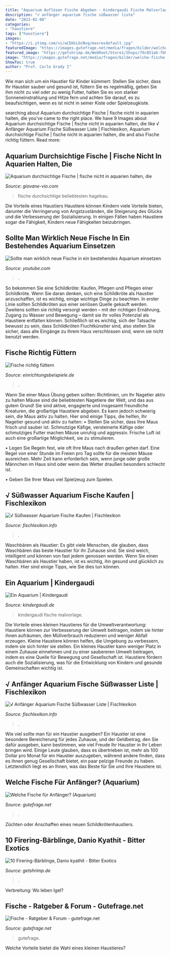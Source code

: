 ```yaml
---
title: "Aquarium Auflösen Fische Abgeben - Kindergaudi Fische Malvorlage"
description: "√ anfänger aquarium fische süßwasser liste"
date: "2022-02-08"
categories:
- "haustiere"
tags: ["haustiere"]
images:
- "https://i.ytimg.com/vi/wCEHiLOzNvg/maxresdefault.jpg"
featuredImage: "https://images.gutefrage.net/media/fragen/bilder/welche-fische-fuer-anfaenger-/0_original.jpg?v=1324818114000"
featured_image: "https://getshrimp.de/WebRoot/Store1/Shops/79c851ab-fb01-437f-a0ec-26e145bfea71/MediaGallery/Fische/kya04.jpg"
image: "https://images.gutefrage.net/media/fragen/bilder/welche-fische-fuer-anfaenger-/0_original.jpg?v=1324818114000"
ShowToc: true
author: "Prof. Carlo Grady I"
---
```



Wie man sich um ein Haustier für Kinder kümmert: Stellen Sie sicher, dass Ihr Haustier sauber und gesund ist, füttern Sie es regelmäßig, geben Sie ihm nicht zu viel oder zu wenig Futter, halten Sie es von starker Sonneneinstrahlung und Hitze fern und achten Sie darauf, es zu beaufsichtigen, wenn es ist nicht in seiner Kiste oder Spielzeugkiste.

	

		
searching about Aquarium durchsichtige Fische | fische nicht in aquarien halten, die you've came to the right place. We have 9 Images about Aquarium durchsichtige Fische | fische nicht in aquarien halten, die like √ Anfänger Aquarium Fische Süßwasser Liste | Fischlexikon, Aquarium durchsichtige Fische | fische nicht in aquarien halten, die and also Fische richtig füttern. Read more:
		
    
## Aquarium Durchsichtige Fische | Fische Nicht In Aquarien Halten, Die

<img loading=lazy src="https://giovane-vio.com/fnh/HdpTHyrnwAZUm7lNyD54bgAAAA.jpg" onerror="this.onerror=null;this.src='https://tse3.mm.bing.net/th?id=OIP.qz-AgIFZFx_b5SpOX9pnqgAAAA&amp;pid=15.1';" alt="Aquarium durchsichtige Fische | fische nicht in aquarien halten, die">

_Source: giovane-vio.com_

>fische durchsichtige beliebtesten hagebau. 

	

Die Vorteile eines Haustiers
Haustiere können Kindern viele Vorteile bieten, darunter die Verringerung von Angstzuständen, die Steigerung des Glücks und die Verbesserung der Sozialisierung. In einigen Fällen haben Haustiere sogar die Fähigkeit, Kindern neue Fähigkeiten beizubringen.

    
## Sollte Man Wirklich Neue Fische In Ein Bestehendes Aquarium Einsetzen

<img loading=lazy src="https://i.ytimg.com/vi/wCEHiLOzNvg/maxresdefault.jpg" onerror="this.onerror=null;this.src='https://tse4.mm.bing.net/th?id=OIP.mFoXT_DGnECwHp-ACHCiEgHaEK&amp;pid=15.1';" alt="Sollte man wirklich neue Fische in ein bestehendes Aquarium einsetzen">

_Source: youtube.com_

>. 

	

So bekommen Sie eine Schildkröte: Kaufen, Pflegen und Pflegen einer Schildkröte.
Wenn Sie daran denken, sich eine Schildkröte als Haustier anzuschaffen, ist es wichtig, einige wichtige Dinge zu beachten. In erster Linie sollten Schildkröten aus einer seriösen Quelle gekauft werden. Zweitens sollten sie richtig versorgt werden – mit der richtigen Ernährung, Zugang zu Wasser und Bewegung – damit sie ihr volles Potenzial als Haustiere entfalten können. Schließlich ist es wichtig, sich der Tatsache bewusst zu sein, dass Schildkröten Fluchtkünstler sind, also stellen Sie sicher, dass alle Eingänge zu Ihrem Haus verschlossen sind, wenn sie nicht benutzt werden.

    
## Fische Richtig Füttern

<img loading=lazy src="https://www.einrichtungsbeispiele.de/16to9/w780/images_17705/kleine-nemos-mit-wirtskoralle--die-habe-ich-von-einem-kollegen-uebernommen--da-er__5497b84fa1e162be2d392485ac8b1e1c.jpg" onerror="this.onerror=null;this.src='https://tse1.mm.bing.net/th?id=OIP.FzmyHhCwnqRL-0KMS10yOAHaEK&amp;pid=15.1';" alt="Fische richtig füttern">

_Source: einrichtungsbeispiele.de_

>. 

	

Wann Sie einer Maus Übung geben sollten: Richtlinien, um Ihr Nagetier aktiv zu halten
Mäuse sind die beliebtesten Nagetiere der Welt, und das aus gutem Grund! Sie sind aktive, engagierte und insgesamt freundliche Kreaturen, die großartige Haustiere abgeben. Es kann jedoch schwierig sein, die Maus aktiv zu halten. Hier sind einige Tipps, die helfen, Ihr Nagetier gesund und aktiv zu halten:
• Stellen Sie sicher, dass Ihre Maus frisch und sauber ist. Schmutzige Käfige, versteinerte Käfige oder schmutziges Futter machen Mäuse unruhig und aggressiv. Frische Luft ist auch eine großartige Möglichkeit, sie zu stimulieren.

• Legen Sie Regeln fest, wie oft Ihre Maus nach draußen gehen darf. Eine Regel von einer Stunde im Freien pro Tag sollte für die meisten Mäuse ausreichen. Mehr Zeit kann erforderlich sein, wenn junge oder große Männchen im Haus sind oder wenn das Wetter draußen besonders schlecht ist.

• Geben Sie Ihrer Maus viel Spielzeug zum Spielen.

    
## √ Süßwasser Aquarium Fische Kaufen | Fischlexikon

<img loading=lazy src="https://i.pinimg.com/originals/7b/f0/03/7bf00334c6efab9eaa3146104773ac4a.jpg" onerror="this.onerror=null;this.src='https://tse1.mm.bing.net/th?id=OIP.Hr10PlyqhKcsIS8ir1xYVAHaE7&amp;pid=15.1';" alt="√ Süßwasser Aquarium Fische Kaufen | Fischlexikon">

_Source: fischlexikon.info_

>. 

	

Waschbären als Haustier:
Es gibt viele Menschen, die glauben, dass Waschbären das beste Haustier für ihr Zuhause sind. Sie sind weich, intelligent und können von fast jedem genossen werden. Wenn Sie einen Waschbären als Haustier haben, ist es wichtig, ihn gesund und glücklich zu halten. Hier sind einige Tipps, wie Sie dies tun können.

    
## Ein Aquarium | Kindergaudi

<img loading=lazy src="https://kindergaudi.de/wp-content/uploads/sites/2/2020/05/4_Fische_im_Aquarium_hell.png" onerror="this.onerror=null;this.src='https://tse1.mm.bing.net/th?id=OIP.hp4wOmGvg8w-j1w-AFoKVwHaFa&amp;pid=15.1';" alt="Ein Aquarium | Kindergaudi">

_Source: kindergaudi.de_

>kindergaudi fische malvorlage. 

	

Die Vorteile eines kleinen Haustieres für die Umweltverantwortung: Haustiere können zur Verbesserung der Umwelt beitragen, indem sie hinter ihnen aufräumen, den Müllverbrauch reduzieren und weniger Abfall erzeugen.
Kleine Haustiere können helfen, die Umgebung zu verbessern, indem sie sich hinter sie stellen. Ein kleines Haustier kann weniger Platz in einem Zuhause einnehmen und zu einer saubereren Umwelt beitragen, indem es eine Quelle für Bewegung und Gesellschaft ist. Haustiere fördern auch die Sozialisierung, was für die Entwicklung von Kindern und gesunde Gemeinschaften wichtig ist.

    
## √ Anfänger Aquarium Fische Süßwasser Liste | Fischlexikon

<img loading=lazy src="https://m.hagebau.de/media/i/Aquarium-Beleuchtung-mobile-469717527-11274-0.jpg" onerror="this.onerror=null;this.src='https://tse3.mm.bing.net/th?id=OIP.b0SsgLUmOryOJkrXIwvs2QHaFh&amp;pid=15.1';" alt="√ Anfänger Aquarium Fische Süßwasser Liste | Fischlexikon">

_Source: fischlexikon.info_

>. 

	

Wie viel sollte man für ein Haustier ausgeben?
Ein Haustier ist eine besondere Bereicherung für jedes Zuhause, und der Geldbetrag, den Sie dafür ausgeben, kann bestimmen, wie viel Freude Ihr Haustier in Ihr Leben bringen wird. Einige Leute glauben, dass es übertrieben ist, mehr als 100 Dollar pro Monat für ein Haustier auszugeben, während andere finden, dass es ihnen genug Gesellschaft bietet, ein paar pelzige Freunde zu haben. Letztendlich liegt es an Ihnen, was das Beste für Sie und Ihre Haustiere ist.

    
## Welche Fische Für Anfänger? (Aquarium)

<img loading=lazy src="https://images.gutefrage.net/media/fragen/bilder/welche-fische-fuer-anfaenger-/0_original.jpg?v=1324818114000" onerror="this.onerror=null;this.src='https://tse1.mm.bing.net/th?id=OIP.f6awUH3yowWubHDmploGYgHaFj&amp;pid=15.1';" alt="Welche Fische für Anfänger? (Aquarium)">

_Source: gutefrage.net_

>. 

	

Züchten oder Anschaffen eines neuen Schildkrötenhaustiers.

    
## 10 Firering-Bärblinge, Danio Kyathit - Bitter Exotics

<img loading=lazy src="https://getshrimp.de/WebRoot/Store1/Shops/79c851ab-fb01-437f-a0ec-26e145bfea71/MediaGallery/Fische/kya04.jpg" onerror="this.onerror=null;this.src='https://tse3.mm.bing.net/th?id=OIP.Ie_Wg_eZdisydWVWhnMgnwHaFj&amp;pid=15.1';" alt="10 Firering-Bärblinge, Danio kyathit - Bitter Exotics">

_Source: getshrimp.de_

>. 

	

Verbreitung: Wo leben Igel?

    
## Fische - Ratgeber &amp; Forum - Gutefrage.net

<img loading=lazy src="https://images.gutefrage.net/media/fragen/bilder/wie-findet-ihr-mein-low-budget-aquarium/0_big.jpg?v=1608461481560" onerror="this.onerror=null;this.src='https://tse4.mm.bing.net/th?id=OIP.YcqAq7st5knI0bm8wRb84AHaDd&amp;pid=15.1';" alt="Fische - Ratgeber &amp; Forum - gutefrage.net">

_Source: gutefrage.net_

>gutefrage. 

	

Welche Vorteile bietet die Wahl eines kleinen Haustieres?


